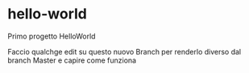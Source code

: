 # hello-world
Primo progetto HelloWorld

Faccio qualchge edit su questo nuovo Branch per renderlo diverso dal branch Master e capire come funziona
